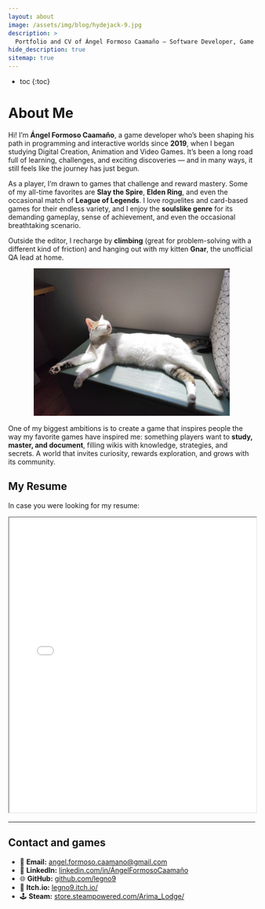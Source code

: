 ```yaml
---
layout: about
image: /assets/img/blog/hydejack-9.jpg
description: >
  Portfolio and CV of Ángel Formoso Caamaño — Software Developer, Game Programmer and AI Enthusiast.
hide_description: true
sitemap: true
---
```


* toc
{:toc}

# About Me

Hi! I’m **Ángel Formoso Caamaño**, a game developer who’s been shaping his path in programming and interactive worlds since **2019**, when I began studying Digital Creation, Animation and Video Games. It’s been a long road full of learning, challenges, and exciting discoveries — and in many ways, it still feels like the journey has just begun.

As a player, I’m drawn to games that challenge and reward mastery. Some of my all-time favorites are **Slay the Spire**, **Elden Ring**, and even the occasional match of **League of Legends**. I love roguelites and card-based games for their endless variety, and I enjoy the **soulslike genre** for its demanding gameplay, sense of achievement, and even the occasional breathtaking scenario.

Outside the editor, I recharge by **climbing** (great for problem-solving with a different kind of friction) and hanging out with my kitten **Gnar**, the unofficial QA lead at home.

<p align="center">
  <img src="/assets/img/About_Gnar.jpg" alt="About Gnar" width="400">
</p>

One of my biggest ambitions is to create a game that inspires people the way my favorite games have inspired me: something players want to **study, master, and document**, filling wikis with knowledge, strategies, and secrets. A world that invites curiosity, rewards exploration, and grows with its community.

## My Resume

In case you were looking for my resume:  
<iframe src="/assets/angelFormosoCaamano_CV_eng_v08.pdf" width="100%" height="600px"></iframe>

---

## Contact and games

- 📧 **Email:** [angel.formoso.caamano@gmail.com](mailto:angel.formoso.caamano@gmail.com)  
- 💼 **LinkedIn:** [linkedin.com/in/ÁngelFormosoCaamaño](https://www.linkedin.com/in/%C3%A1ngel-formoso-caama%C3%B1o/)  
- 🌐 **GitHub:** [github.com/legno9](https://github.com/legno9)  
- 👾 **Itch.io:** [legno9.itch.io/](https://legno9.itch.io/)
- 🕹️ **Steam:** [store.steampowered.com/Arima_Lodge/](https://store.steampowered.com/app/3310190/Arima_Lodge/)
